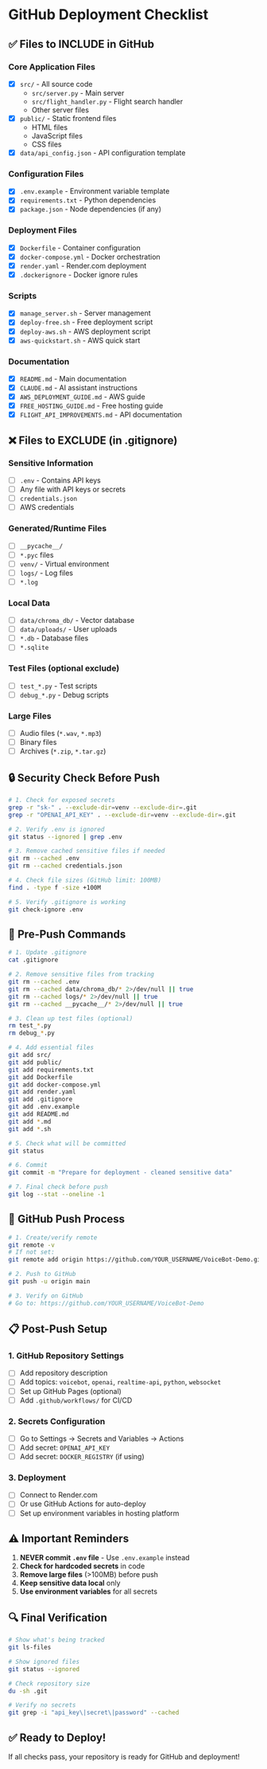 # GitHub Deployment Checklist

## ✅ Files to INCLUDE in GitHub

### Core Application Files
- [x] `src/` - All source code
  - `src/server.py` - Main server
  - `src/flight_handler.py` - Flight search handler
  - Other server files
- [x] `public/` - Static frontend files
  - HTML files
  - JavaScript files
  - CSS files
- [x] `data/api_config.json` - API configuration template

### Configuration Files
- [x] `.env.example` - Environment variable template
- [x] `requirements.txt` - Python dependencies  
- [x] `package.json` - Node dependencies (if any)

### Deployment Files
- [x] `Dockerfile` - Container configuration
- [x] `docker-compose.yml` - Docker orchestration
- [x] `render.yaml` - Render.com deployment
- [x] `.dockerignore` - Docker ignore rules

### Scripts
- [x] `manage_server.sh` - Server management
- [x] `deploy-free.sh` - Free deployment script
- [x] `deploy-aws.sh` - AWS deployment script
- [x] `aws-quickstart.sh` - AWS quick start

### Documentation
- [x] `README.md` - Main documentation
- [x] `CLAUDE.md` - AI assistant instructions
- [x] `AWS_DEPLOYMENT_GUIDE.md` - AWS guide
- [x] `FREE_HOSTING_GUIDE.md` - Free hosting guide
- [x] `FLIGHT_API_IMPROVEMENTS.md` - API documentation

## ❌ Files to EXCLUDE (in .gitignore)

### Sensitive Information
- [ ] `.env` - Contains API keys
- [ ] Any file with API keys or secrets
- [ ] `credentials.json`
- [ ] AWS credentials

### Generated/Runtime Files
- [ ] `__pycache__/`
- [ ] `*.pyc` files
- [ ] `venv/` - Virtual environment
- [ ] `logs/` - Log files
- [ ] `*.log`

### Local Data
- [ ] `data/chroma_db/` - Vector database
- [ ] `data/uploads/` - User uploads
- [ ] `*.db` - Database files
- [ ] `*.sqlite`

### Test Files (optional exclude)
- [ ] `test_*.py` - Test scripts
- [ ] `debug_*.py` - Debug scripts

### Large Files
- [ ] Audio files (`*.wav`, `*.mp3`)
- [ ] Binary files
- [ ] Archives (`*.zip`, `*.tar.gz`)

## 🔒 Security Check Before Push

```bash
# 1. Check for exposed secrets
grep -r "sk-" . --exclude-dir=venv --exclude-dir=.git
grep -r "OPENAI_API_KEY" . --exclude-dir=venv --exclude-dir=.git

# 2. Verify .env is ignored
git status --ignored | grep .env

# 3. Remove cached sensitive files if needed
git rm --cached .env
git rm --cached credentials.json

# 4. Check file sizes (GitHub limit: 100MB)
find . -type f -size +100M

# 5. Verify .gitignore is working
git check-ignore .env
```

## 📝 Pre-Push Commands

```bash
# 1. Update .gitignore
cat .gitignore

# 2. Remove sensitive files from tracking
git rm --cached .env
git rm --cached data/chroma_db/* 2>/dev/null || true
git rm --cached logs/* 2>/dev/null || true
git rm --cached __pycache__/* 2>/dev/null || true

# 3. Clean up test files (optional)
rm test_*.py
rm debug_*.py

# 4. Add essential files
git add src/
git add public/
git add requirements.txt
git add Dockerfile
git add docker-compose.yml
git add render.yaml
git add .gitignore
git add .env.example
git add README.md
git add *.md
git add *.sh

# 5. Check what will be committed
git status

# 6. Commit
git commit -m "Prepare for deployment - cleaned sensitive data"

# 7. Final check before push
git log --stat --oneline -1
```

## 🚀 GitHub Push Process

```bash
# 1. Create/verify remote
git remote -v
# If not set:
git remote add origin https://github.com/YOUR_USERNAME/VoiceBot-Demo.git

# 2. Push to GitHub
git push -u origin main

# 3. Verify on GitHub
# Go to: https://github.com/YOUR_USERNAME/VoiceBot-Demo
```

## 📋 Post-Push Setup

### 1. GitHub Repository Settings
- [ ] Add repository description
- [ ] Add topics: `voicebot`, `openai`, `realtime-api`, `python`, `websocket`
- [ ] Set up GitHub Pages (optional)
- [ ] Add `.github/workflows/` for CI/CD

### 2. Secrets Configuration
- [ ] Go to Settings → Secrets and Variables → Actions
- [ ] Add secret: `OPENAI_API_KEY`
- [ ] Add secret: `DOCKER_REGISTRY` (if using)

### 3. Deployment
- [ ] Connect to Render.com
- [ ] Or use GitHub Actions for auto-deploy
- [ ] Set up environment variables in hosting platform

## ⚠️ Important Reminders

1. **NEVER commit `.env` file** - Use `.env.example` instead
2. **Check for hardcoded secrets** in code
3. **Remove large files** (>100MB) before push
4. **Keep sensitive data local** only
5. **Use environment variables** for all secrets

## 🔍 Final Verification

```bash
# Show what's being tracked
git ls-files

# Show ignored files
git status --ignored

# Check repository size
du -sh .git

# Verify no secrets
git grep -i "api_key\|secret\|password" --cached
```

## ✅ Ready to Deploy!

If all checks pass, your repository is ready for GitHub and deployment!